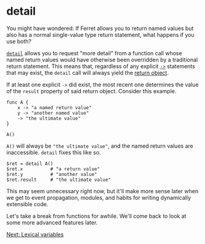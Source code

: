 # detail

You might have wondered: If Ferret allows you to return named values but
also has a normal single-value type return statement, what happens if you
use both?

[`detail`](../Keywords.md#detail) allows you to request "more detail" from a
function call whose named return values would have otherwise been overridden
by a traditional return statement. This means that, regardless of any
explicit [`->`](../Operators.md#return-operator) statements that may exist,
the `detail` call will always yield the
[return object](Functions.md#return-objects).

If at least one explicit `->` did exist, the most recent one determines the
value of the `result` property of said return object. Consider this example.

    func A {
        x -> "a named return value"
        y -> "another named value"
        -> "the ultimate value"
    }

    A()

`A()` will always be `"the ultimate value"`, and the named return values
are inaccessible. `detail` fixes this like so.

    $ret = detail A()
    $ret.x          # "a return value"
    $ret.y          # "another value"
    $ret.result     # "the ultimate value"

This may seem unnecessary right now, but it'll make more sense
later when we get to event propagation, modules, and habits for writing
dynamically extensible code.

Let's take a break from functions for awhile.
We'll come back to look at some more advanced features later.

[Next: Lexical variables](8-lexical-variables.md)